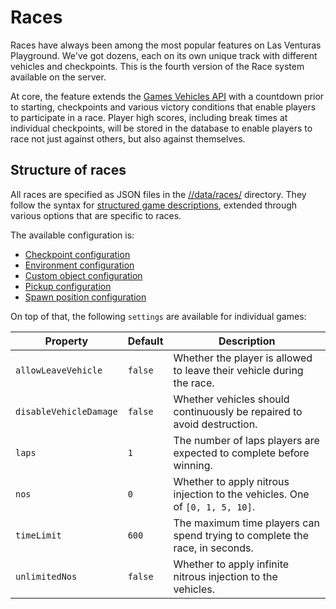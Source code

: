 # Races
Races have always been among the most popular features on Las Venturas Playground. We've got dozens,
each on its own unique track with different vehicles and checkpoints. This is the fourth version
of the Race system available on the server.

At core, the feature extends the [Games Vehicles API](../games_vehicles/) with a countdown prior to
starting, checkpoints and various victory conditions that enable players to participate in a race.
Player high scores, including break times at individual checkpoints, will be stored in the database
to enable players to race not just against others, but also against themselves.

## Structure of races
All races are specified as JSON files in the [//data/races/](../../../data/races) directory. They
follow the syntax for [structured game descriptions][1], extended through various options that are
specific to races.

The available configuration is:
  * [Checkpoint configuration](https://github.com/LVPlayground/playground/tree/master/javascript/components/games#game-checkpoints-kgamecheckpoints)
  * [Environment configuration](https://github.com/LVPlayground/playground/tree/master/javascript/components/games#game-environment-kgameenvironment)
  * [Custom object configuration](https://github.com/LVPlayground/playground/tree/master/javascript/components/games#game-objects-kgameobjects)
  * [Pickup configuration](https://github.com/LVPlayground/playground/tree/master/javascript/components/games#game-pickups-kgamepickups)
  * [Spawn position configuration](https://github.com/LVPlayground/playground/tree/master/javascript/components/games#game-spawn-positions-kgamespawnpositions)

On top of that, the following `settings` are available for individual games:

Property               | Default  | Description
-----------------------|----------|-------------
`allowLeaveVehicle`    | `false`  | Whether the player is allowed to leave their vehicle during the race.
`disableVehicleDamage` | `false`  | Whether vehicles should continuously be repaired to avoid destruction.
`laps`                 | `1`      | The number of laps players are expected to complete before winning.
`nos`                  | `0`      | Whether to apply nitrous injection to the vehicles. One of `[0, 1, 5, 10]`.
`timeLimit`            | `600`    | The maximum time players can spend trying to complete the race, in seconds.
`unlimitedNos`         | `false`  | Whether to apply infinite nitrous injection to the vehicles.

[1]: https://github.com/LVPlayground/playground/tree/master/javascript/components/games#structuredgamedescription
